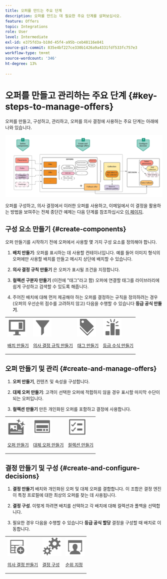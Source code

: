 ```yaml
---
title: 오퍼를 만드는 주요 단계
description: 오퍼를 만드는 데 필요한 주요 단계를 살펴보십시오.
feature: Offers
topic: Integrations
role: User
level: Intermediate
exl-id: e375fd3a-b10d-45f4-a95b-ceb48116e841
source-git-commit: 835e4bf227ce330b1426a9a4331fdf533fc757e3
workflow-type: tm+mt
source-wordcount: '346'
ht-degree: 13%

---
```


# 오퍼를 만들고 관리하는 주요 단계 {#key-steps-to-manage-offers}

오퍼를 만들고, 구성하고, 관리하고, 오퍼를 의사 결정에 사용하는 주요 단계는 아래에 나와 있습니다.

![](../assets/offer-create-manage-process.png)

오퍼를 구성하고, 의사 결정에서 이러한 오퍼를 사용하고, 이메일에서 이 결정을 활용하는 방법을 보여주는 전체 종단간 예제는 다음 단계를 참조하십시오 [이 페이지](../offers-e2e.md).

## 구성 요소 만들기 {#create-components}

오퍼 만들기를 시작하기 전에 오퍼에서 사용할 몇 가지 구성 요소를 정의해야 합니다.

1. **배치 만들기**: 오퍼를 표시하는 데 사용할 컨테이너입니다. 예를 들어 이미지 형식의 오퍼에만 사용할 배치를 만들고 메시지 상단에 배치할 수 있습니다.

1. **의사 결정 규칙 만들기** 은 오퍼가 표시될 조건을 지정합니다.

1. **컬렉션 구분자 만들기** (이전에 &quot;태그&quot;라고 함) 오퍼에 연결할 태그를 라이브러리에 쉽게 구성하고 검색할 수 있도록 해줍니다.

1. 주어진 배치에 대해 먼저 제공해야 하는 오퍼를 결정하는 규칙을 정의하려는 경우(오퍼의 우선순위 점수를 고려하지 않고) 다음을 수행할 수 있습니다 **등급 공식 만들기**.

<table>
<tr>
<td><img src="../../assets/do-not-localize/icon-placement.svg" width="60px"><p><a href="../offer-library/creating-placements.md">배치 만들기</a></p></td>
<td><img src="../../assets/do-not-localize/icon-rules.svg" width="60px"><p><a href="../offer-library/creating-decision-rules.md">의사 결정 규칙 만들기</a></p></td>
<td><img src="../../assets/do-not-localize/icon-tags.svg" width="60px"><p><a href="../offer-library/creating-tags.md">태그 만들기</a></p></td>
<td><img src="../../assets/do-not-localize/icon-ranking.svg" width="60px"><p><a href="../ranking/create-ranking-formulas.md">등급 수식 만들기</a></p></td>
</table>

## 오퍼 만들기 및 관리 {#create-and-manage-offers}

1. **오퍼 만들기**, 컨텐츠 및 속성을 구성합니다.

1. **대체 오퍼 만들기**: 고객이 선택한 오퍼에 적합하지 않을 경우 표시할 마지막 수단이 되는 오퍼입니다.

1. **컬렉션 만들기** 만든 개인화된 오퍼를 포함하고 결정에 사용합니다.

<table>
<tr>
<td><img src="../../assets/do-not-localize/icon-offer.svg" width="60px"><p><a href="../offer-library/creating-personalized-offers.md">오퍼 만들기</a></p></td>
<td><img src="../../assets/do-not-localize/icon-fallback.svg" width="60px"><p><a href="../offer-library/creating-fallback-offers.md">대체 오퍼 만들기</a></p></td>
<td><img src="../../assets/do-not-localize/icon-collection.svg" width="60px"><p><a href="../offer-library/creating-collections.md">컬렉션 만들기</a></p></td></tr>
</table>

## 결정 만들기 및 구성 {#create-and-configure-decisions}

1. **결정 만들기** 배치와 개인화된 오퍼 및 대체 오퍼를 결합합니다. 이 조합은 결정 엔진이 특정 프로필에 대한 최상의 오퍼를 찾는 데 사용됩니다.

1. **결정 구성**. 이렇게 하려면 배치를 선택하고 각 배치에 대해 컬렉션과 폴백을 선택합니다.

1. 필요한 경우 다음을 수행할 수 있습니다 **등급 공식 할당** 결정을 구성할 때 배치로 이동합니다.

<table>
<tr>
<td><img src="../../assets/do-not-localize/icon-decision.svg" width="60px"><p><a href="../offer-activities/create-offer-activities.md">의사 결정 만들기</a></p></td>
<td><img src="../../assets/do-not-localize/icon-configure-decision.svg" width="60px"><p><a href="../offer-activities/create-offer-activities.md#add-offers">결정 구성</a></p></td>
<td><img src="../../assets/do-not-localize/icon-assign-ranking.svg" width="60px"><p><a href="../offer-activities/configure-offer-selection.md#assign-ranking-formula">순위 지정</a></p></td>
</tr>
</table>
